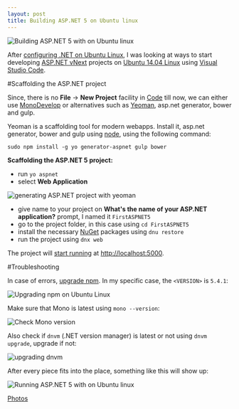 ```yaml
---
layout: post
title: Building ASP.NET 5 on Ubuntu linux
---
```


![Building ASP.NET 5 with on Ubuntu linux](https://lh3.googleusercontent.com/0sxgq8spWKYyayyuUBBTAZB90UaS8N2wnLPrvVQ3D7B-3YMcdoK5SQ-IAOk-D7m5Ifskm62lVf_ZhGq-2JuxKSoS-nJxLHxANDJpwV9rGjP5cgQ7kEvzadAh0-QcRjxYPN-PBuwd_esMRbD11wzEByVsUqLZVhSLa2GuTakMl3OgvchtnA2dEz-dfCRU_Z-bqDeCRJRMxAypQhnKkG0cklaq1SAXprqkMqiJB66KzI7OtmxUsstHqcQpKYWuaV8nOvblt4pLV0caltkfFqUhXUJkV9gyGB4cTrksTZBOix8A5hv63Wexl_JHKNUUvgHrSfgL8TUHwLS2Oqy_CCvl4m2rdT79QWHIn2Qj0FjgQJIF7zKbWCfVsYPUvN34VVLy9HPxIllMEasWeiOc9mIi7HlrdpfamRqdbFPRsWl6B3sQ0ScsXMRDoJ6wPxDV_HCXsuxPn67N64FeTCXG6BHk7zkW-DDBwIclbhsNjpsiVsCTnJ-KqKBI5ZKACXDP12efoqbW_v291B6kbiPCkQztDs5QTuYtXN9g-JZeeIYiSCQamdBrTOA4a2qriq9V0_gz_Z9u=w492-h199-no)

After [configuring .NET on Ubuntu Linux](http://xameeramir.github.io/configure-net-ubuntu-linux/), I was looking at ways to start developing [ASP.NET vNext](http://www.asp.net/vnext) projects on [Ubuntu 14.04 Linux](http://releases.ubuntu.com/14.04/) using [Visual Studio Code](https://code.visualstudio.com/docs/runtimes/ASPnet5).

#Scaffolding the ASP.NET project

Since, there is no **File** -> **New Project** facility in [Code](https://code.visualstudio.com) till now, we can either use [MonoDevelop](http://www.monodevelop.com/) or alternatives such as [Yeoman](http://yeoman.io/), asp.net generator, bower and gulp.

Yeoman is a scaffolding tool for modern webapps. Install it, asp.net generator, bower and gulp using [node](http://xameeramir.github.io/install-node/), using the following command: 

`sudo npm install -g yo generator-aspnet gulp bower`

**Scaffolding the ASP.NET 5 project:**

 - run `yo aspnet`
 - select **Web Application**
 
![generating ASP.NET project with yeoman](https://lh3.googleusercontent.com/3vi6In7tDIe2i4rSvWy4DE6mYIHyTiJVHOTn3Y9fKh5rlly5CYQ47ZU0K5pArTkOwm_JONI8UXFwN2Z_YPRmthz8jxYcrnRFQtSavn17_3hNoOT_PIg4qu8F3SUlt5vXUQl5iwT14sem3I49zINREjHZGx8Zy7c-QSpEljeRE1FTodgG0JXvGFs37RZtA3nwLynutdxzLO_tlTam3kII34x86-tls7gO1H7lVLbhyQgIAgYXsXTa5l1ESmQHABXs7nfpba8OdCTUB4ks0DmYpgvccHuXdyRGrLRURlLJ6ZoiVMn__L8cgKpHVIWi-b63Non6XhJVvPmFZpRx32fQCu2qMrPNgynTjtCX82D30E9ebeIOmZEVhDrBNsnuXqOfBNgisgCo9uR5Vbt2bflQ__VrYBGHeSxCQrw8oP8tGYOUdk3Ku8wkdYxaz2YxJhvN74jeK0QwD7IeyAfDYySZCnXtL-3qXbdIgmvy-Zv1N9sW0bB4xMk3Lt5W3-VeK-5pnOgKBVn2sHTgd_Ytes5GYRPWRKhyM652TVGhO8dGOOCk0_CuyHN2p62IAhBbgutoRB9j=w1091-h516-no)

 - give name to your project on **What's the name of your ASP.NET application?** prompt, I named it `FirstASPNET5`
 - go to the project folder, in this case using `cd FirstASPNET5`
 - install the necessary [NuGet](https://www.nuget.org/) packages using `dnu restore`
 - run the project using `dnx web`
 
The project will [start running](https://lh3.googleusercontent.com/IIl36_X3S5-bs3qkLqTH_DN8vuUkKLf3QuTuVnlhdTgFwQv9xHYl70lveYXoYN6tBgch5kjYJrQgQk7uUMbb6lrmT5xoSZuXyLJdvmnd_Ly-RkYs0TgMYwrMMKsUALUFr5OoxPKmozc_vvcyJGuODf6cA52H-CbJ1eGbi0_wMvKCDv0EVmLqX342Q2t8qXQYTNZ9Q5DZojlrk9iYQGeM-rh-pwkh83hF9JVOZlCxOmiPoZfeEf7xIc6yTWiGOEHyd4j4FRQDsZbd7fIaWm5VeJIrZmXqBlEmpKqgQMdHDHHGw-Yxj3OG7oH7vsyUDkk88c2rly56eQhQLaaE0UsbDEPAVpzS6vKDQ3QbbrkNwJyBb5lKJH2GdhvUBqJkShMSpeS3yPZF310f_kv6rJIr6fE_bKl2XcQGUYp_ANzuxPYS9Ueptq9oubNAHD5j6GJyC7mSW8cw4OAGAMXeh21XnlddqZAm5S35XlKtkp0bXqOd9e6i3vA3iRPmDwnysRrYCyeCigw9tnZt35DUjXBlY-5SlsCU_wosAGl5W7knmt8TcyA6V0WOfUeeReu6ryttseE4=w722-h462-no) at [http://localhost:5000](http://localhost:5000).

#Troubleshooting

In case of errors, [upgrade npm](http://askubuntu.com/a/480642/219603). In my specific case, the `<VERSION>` is `5.4.1`:

![Upgrading npm on Ubuntu Linux](https://lh3.googleusercontent.com/nFUbK778yH9ONxdn-q2Yuomrz2LCn1qbHXW5S7HyHpFUdfr7F32LJxoYxLMhB_NSmyuCDizyYE__ElNkgzsfBOlV6gxEj9tpBzVDhKxc6URr9ingiaEV-Y3RyApJaI1hFElgfDjBIfVTfz1OjWVqz2F55EFGv7pcqSJYNe6VPYAyp5qNaSESMJFsGWDLaI8cql0NBjCkA1l0YOR5al0rY_V31C8QtwGdXvdQUCM3OV5pdzOR13jT51xMIJNqgeWv7rt-RJUtZzwZXPqLjf4sxEITigl411qw5RXV6EWQQ0S8xHLVDsMIkoldpjYF8Kdl8G7aj4qPLlzZM_SUWKXGKE5QfIrjCG584Cpu6k2j1N2AJyXL6d3qnGGxaSCnuhZGWlEMJMeJG4pIhwQ-x8ESl5trJyNshkMpsWO1c3BQxRVXCxdyYkDUwoRJ-tbGDC0BRoBOf1umtFo-_wWIKHMOyGQQlKZmJ_GAmhBcKis8qxZDr62yHHimsDx-gC9GC0X9BZa-AVMrsvgJg2QRWrNgLA67iQa50XZNsxX-AzVXiJ20tFODF8gTTmb8lL5-Gue3s3bn=w722-h462-no)

Make sure that Mono is latest using `mono --version`:

![Check Mono version](https://lh3.googleusercontent.com/g8eJfx3yyNx9ApVmP5jmpo_rMVHeScwpoXZ10sHZlyOl9VW-18J58oDiwXMqwo6InTmM82t5v0y_efg5awzQ21DXs19BQkZFeJ7XIflWI4Pg-HIF-i6uG6NL-luJm3gjCrVIkqsy9WwUcI9hy7YysqC4OYAm1dp7RWNwjOiI3h8TZibXP4qyr7KJp2SMxVXs2OAOq6Cqb-gQfpDcrIrzJkTrXohmLZKY03lkwn_OyFWQuwRjj3mgyW9v8enCWEb4XYp4MaSvqDMWOiBxvR0MIYacpdxwPoLe1c2moXbvJ3Nl5AZIFVVdevVh99bKXY6KSTM16Leij9guW1nqDdZtA_78CN8Mo0sc89mP1CWu5DiopeqgeEc6sncGC96EoyiNiqPYAl1N-ytTtK-I3PehGEp-bJhvVZvMOcCEnqL_kEDErAhbK7Of81WrhGP4BXyr_8RaSUyXOfF7mR2YSoOfZPGQyUFBr7qExy6cfIyOi_QlKrVt40nCheaLD9Gi8A9rPFPRxFgzVC_5mmDf9SmAOfm5ZepXl2a2S3z2azONRtlNtdrtfdpuvwpQIjcoGqiLeGNI=w722-h303-no)

Also check if `dnvm` (.NET version manager) is latest or not using `dnvm upgrade`, upgrade if not:

![upgrading dnvm](https://lh3.googleusercontent.com/4zlg7JmHDBscn4X0CmbQcFqSUljf6XDArRHBliSA6bPCV1QVFRYNqqg5vIL5Wdta0QeHPf56QuzQS-fxWz4UccMYdyTtotPHlACIVnkWa_lcv855ZkfDl6sXgZKZ5a4yb5DgubHBZ0hkr4yfXgJaM_4JF4a9FTYKNamF9AlHGmFLANWekqGkmbocmmx8xc_8i-N0QEfKMcgt1Aup3-wNgCwV7s7q0uESEeSgozT-W44uSzCmWFxRziPw6ebjaM69UGlsPNewxpWoVzBy8PiWkEZw4pOFcN1mb5gtiYH7eDyAVFgGpXVGFd4XS9Q0Q-C0s4a7D86-AllXO5t9Bh2Xi4qX0gi0eXJpBYucV2ATJi7bNYAY-QUA8LalD5W9HZGujjV3fYmRkKh4KYY4329mGHBi6KOyJlK6aXfRAPOWL7PG3fy7mtaqnKdp94_MxUld14JcRyccvQANVZo_byBRyK11njiBa0tuR5pB97HNlSIWRRGgJrC_GGe8Q_1tUayEH9b9GQfLoEOHpxgx40Swiq8JiygwKXHk-GnIMmL6xDCb1JASO4fufeIXjwyPdVQfJJbL=w722-h236-no)

After every piece fits into the place, something like this will show up:

![Running ASP.NET 5 with on Ubuntu linux](https://lh3.googleusercontent.com/8XYNP8wNLEPU-4Xs06l4T01jrgRRbKjdSmCw0k5-lDd5n60quUqxJm0SiiJKuPPYlMO3nbZAgYkmDeBKNcgVMut5gwCrZ5PzUuabJ8pRLl_vniRKmaULdXfvqR7prnx823UQP4aEapriD9ykjT48oG-9qqEPDGTZL5lLTFZk38zVz65iou25hkkSIly6NfJiSKMynav7EgxZOE_RIIjC5ex3XTPlS6kWTUTN1TD9VFg6VCgE5rTs6PhmGOYi1I4CjuNWBOnpnz3Ck8CsIGjoITD7QKdhaiOR7zW19CCUsYhjewLgOjtPYn55RcJdl9MePHvmcIRRWpTUe3xjc6it98GLquqIzTti1jf2Mv8ahpmKBOefOi4j3Ntv7fhpSKIWW8LEp0s2tx66vR0A5p9-cQq99jr8-EP8WycV7Zud3oVQNEgW3nJ5NYdsYWeqEZERk7F1uqrx3vsgu89x1p38s3J3X1lwqp1ZwK9_WEeQGP0kEP66ZazfIl-O3exdZuoxoJLEYRpeIpuX-zoeJ7T8LkS3HixEzGomRKgSil8qr_lS0Ok3gdGJlVh5id3IonXkKSLs=w1215-h683-no)

[Photos](https://goo.gl/photos/GVXrTLg9ugg1h5t97)
